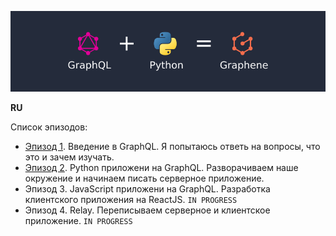 ![Image of this Article](https://raw.githubusercontent.com/totaki/graphql-learn/develop/articles/main.png)

**RU**

Список эпизодов:
* [Эпизод 1](https://github.com/totaki/graphql-learn/tree/develop/articles/ru/episode-1/README.md). Введение в GraphQL. Я попытаюсь ответь на вопросы, что это и зачем изучать.
* [Эпизод 2](https://github.com/totaki/graphql-learn/tree/develop/articles/ru/episode-2/README.md). Python приложени на GraphQL. Разворачиваем наше окружение и начинаем писать серверное приложение.
* Эпизод 3. JavaScript приложени на GraphQL. Разработка клиентского приложения на ReactJS. ```IN PROGRESS```
* Эпизод 4. Relay. Переписываем серверное и клиентское приложение. ```IN PROGRESS```


